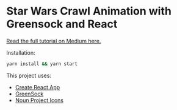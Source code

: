 # Star Wars Crawl Animation with Greensock and React

[Read the full tutorial on Medium here.](https://medium.com/dev-red/tutorial-animate-the-opening-star-wars-crawl-in-a-react-app-with-greensock-bc55a5d05d24)

Installation:

```bash
yarn install && yarn start
```

This project uses:

* [Create React App](https://github.com/facebook/create-react-app)
* [GreenSock](https://greensock.com/)
* [Noun Project Icons](https://thenounproject.com/agarunov/)

